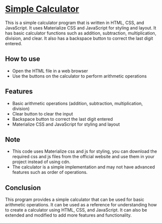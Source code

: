 # [Simple Calculator](https://simple-calculator-yj.netlify.app/)
This is a simple calculator program that is written in HTML, CSS, and JavaScript. It uses Materialize CSS and JavaScript for styling and layout. It has basic calculator functions such as addition, subtraction, multiplication, division, and clear. It also has a backspace button to correct the last digit entered.

## How to use
- Open the HTML file in a web browser
- Use the buttons on the calculator to perform arithmetic operations

## Features
- Basic arithmetic operations (addition, subtraction, multiplication, division)
- Clear button to clear the input
- Backspace button to correct the last digit entered
- Materialize CSS and JavaScript for styling and layout

## Note
- This code uses Materialize css and js for styling, you can download the required css and js files from the official website and use them in your project instead of using cdn.
- The calculator is a simple implementation and may not have advanced features such as order of operations.

## Conclusion
This program provides a simple calculator that can be used for basic arithmetic operations. It can be used as a reference for understanding how to create a calculator using HTML, CSS, and JavaScript. It can also be extended and modified to add more features and functionality.
